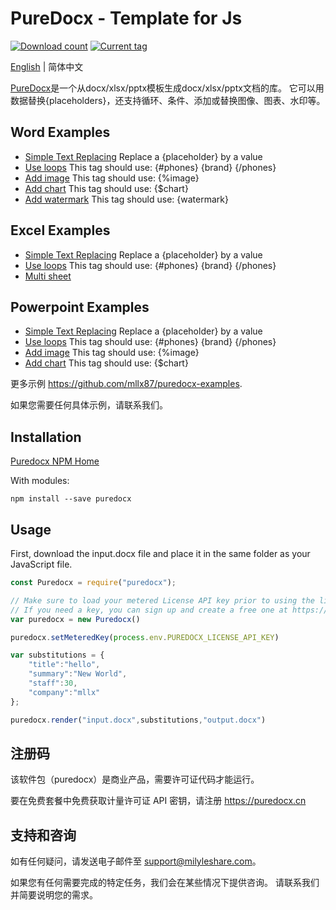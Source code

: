# PureDocx - Template for Js

[![Download count](https://img.shields.io/npm/dm/puredocx.svg?style=flat)](https://www.npmjs.org/package/puredocx) 
[![Current tag](https://img.shields.io/npm/v/puredocx.svg?style=flat)](https://www.npmjs.org/package/puredocx)

[English](https://github.com/mllx87/puredocx/blob/master/README.md) | 简体中文

[PureDocx](https://puredocx.cn)是一个从docx/xlsx/pptx模板生成docx/xlsx/pptx文档的库。 
它可以用数据替换{placeholders}，还支持循环、条件、添加或替换图像、图表、水印等。

## Word Examples ##
- [Simple Text Replacing](https://github.com/mllx87/puredocx-examples/tree/master/word/simple) Replace a {placeholder} by a value
- [Use loops](https://github.com/mllx87/puredocx-examples/tree/master/word/loop) This tag should use: {#phones} {brand} {/phones}
- [Add image](https://github.com/mllx87/puredocx-examples/tree/master/word/image-create)    This tag should use: {%image}
- [Add chart](https://github.com/mllx87/puredocx-examples/tree/master/word/chart-line) This tag should use: {$chart}
- [Add watermark](https://github.com/mllx87/puredocx-examples/tree/master/word/watermark) This tag should use: {watermark}
## Excel Examples ##
- [Simple Text Replacing](https://github.com/mllx87/puredocx-examples/tree/master/excel/simple) Replace a {placeholder} by a value
- [Use loops](https://github.com/mllx87/puredocx-examples/tree/master/excel/loop) This tag should use: {#phones} {brand} {/phones}
- [Multi sheet](https://github.com/mllx87/puredocx-examples/tree/master/excel/multi-sheet) 
## Powerpoint Examples ##
- [Simple Text Replacing](https://github.com/mllx87/puredocx-examples/tree/master/powerpoint/simple) Replace a {placeholder} by a value
- [Use loops](https://github.com/mllx87/puredocx-examples/tree/master/powerpoint/loop) This tag should use: {#phones} {brand} {/phones}
- [Add image](https://github.com/mllx87/puredocx-examples/tree/master/powerpoint/image-create)    This tag should use: {%image}
- [Add chart](https://github.com/mllx87/puredocx-examples/tree/master/powerpoint/chart-line) This tag should use: {$chart}

更多示例 https://github.com/mllx87/puredocx-examples.

如果您需要任何具体示例，请联系我们。

## Installation

[Puredocx NPM Home](https://www.npmjs.com/package/puredocx)

With modules:
~~~
npm install --save puredocx
~~~

## Usage
First, download the input.docx file and place it in the same folder as your JavaScript file.

``` js
const Puredocx = require("puredocx");

// Make sure to load your metered License API key prior to using the library.
// If you need a key, you can sign up and create a free one at https://puredocx.cn
var puredocx = new Puredocx()

puredocx.setMeteredKey(process.env.PUREDOCX_LICENSE_API_KEY)

var substitutions = {
    "title":"hello",
    "summary":"New World",
    "staff":30,
    "company":"mllx"
};

puredocx.render("input.docx",substitutions,"output.docx")
```

## 注册码
该软件包（puredocx）是商业产品，需要许可证代码才能运行。

要在免费套餐中免费获取计量许可证 API 密钥，请注册 https://puredocx.cn

## 支持和咨询 ##

如有任何疑问，请发送电子邮件至 support@milyleshare.com。

如果您有任何需要完成的特定任务，我们会在某些情况下提供咨询。
请联系我们并简要说明您的需求。
